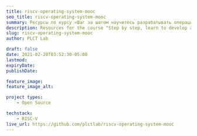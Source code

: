 ```yaml
---
title: riscv-operating-system-mooc
seo_title: riscv-operating-system-mooc
summary: Ресурсы по курсу «Шаг за шагом научитесь разрабатывать операционную систему на RISC-V»
description: Resources for the course "Step by step, learn to develop an operating system on RISC-V"
slug: riscv-operating-system-mooc
author: PLCT Lab

draft: false
date: 2021-02-20T03:52:30-05:00
lastmod: 
expiryDate: 
publishDate: 

feature_image: 
feature_image_alt: 

project types: 
    - Open Source

techstack:
    - RISC-V
live_url: https://github.com/plctlab/riscv-operating-system-mooc
---
```


